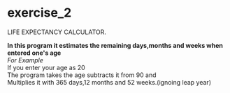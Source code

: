 # exercise_2
LIFE EXPECTANCY CALCULATOR.

**In this program it estimates the remaining days,months and weeks when entered one's age**<br>
*For Example*<br>
If you enter your age as 20<br>
The program takes the age subtracts it from 90 and<br>
Multiplies it with 365 days,12 months and 52 weeks.(ignoing leap year)<br>
